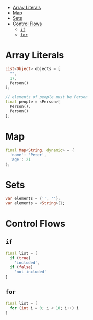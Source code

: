 - [Array Literals](#array-literals)
- [Map](#map)
- [Sets](#sets)
- [Control Flows](#control-flows)
  - [`if`](#if)
  - [`for`](#for)

# Array Literals

```dart
List<Object> objects = [
  "",
  17,
  Person()
];

// elements of people must be Person
final people = <Person>[
  Person(),
  Person()
];
```

# Map

```dart
final Map<String, dynamic> = {
  'name': 'Peter',
  'age': 21
};
```

# Sets

```dart
var elements = {'', ''};
var elements = <String>{};
```

# Control Flows

## `if`

```dart
final list = [
  if (true)
    'included',
  if (false)
    'not included'
]
```

## `for`

```dart
final list = [
  for (int i = 0; i < 10; i++) i
]
```
